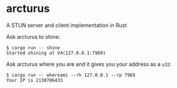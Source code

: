# arcturus
A STUN server and client implementation in Rust

Ask arcturus to shine:
```
$ cargo run -- shine
Started shining at V4(127.0.0.1:7969)
```

Ask arcturus where you are and it gives you your address as a `u32`:
```
$ cargo run -- whereami --rh 127.0.0.1 --rp 7969
Your IP is 2130706433
```
